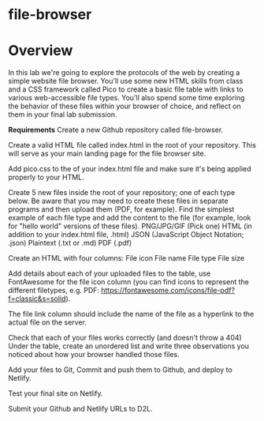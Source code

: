 # file-browser

# Overview
In this lab we're going to explore the protocols of the web by creating a simple website file browser. You'll use some new HTML skills from class and a CSS framework called Pico to create a basic file table with links to various web-accessible file types. You'll also spend some time exploring the behavior of these files within your browser of choice, and reflect on them in your final lab submission.

****Requirements****
Create a new Github repository called file-browser.

Create a valid HTML file called index.html in the root of your repository. This will serve as your main landing page for the file browser site.

Add pico.css to the <head> of your index.html file and make sure it's being applied properly to your HTML.

Create 5 new files inside the root of your repository; one of each type below. Be aware that you may need to create these files in separate programs and then upload them (PDF, for example). Find the simplest example of each file type and add the content to the file (for example, look for "hello world" versions of these files).
    PNG/JPG/GIF (Pick one)
    HTML (in addition to your index.html file, .html)
    JSON (JavaScript Object Notation; .json)
    Plaintext (.txt or .md)
    PDF (.pdf)

Create an HTML <table> with four columns:
    File icon
    File name
    File type
    File size

Add details about each of your uploaded files to the table, use FontAwesome for the file icon column (you can find icons to represent the different filetypes, e.g. PDF: https://fontawesome.com/icons/file-pdf?f=classic&s=solid).

The file link column should include the name of the file as a hyperlink to the actual file on the server.

Check that each of your files works correctly (and doesn't throw a 404)
Under the table, create an unordered list and write three observations you noticed about how your browser handled those files.

Add your files to Git, Commit and push them to Github, and deploy to Netlify.

Test your final site on Netlify.

Submit your Github and Netlify URLs to D2L.